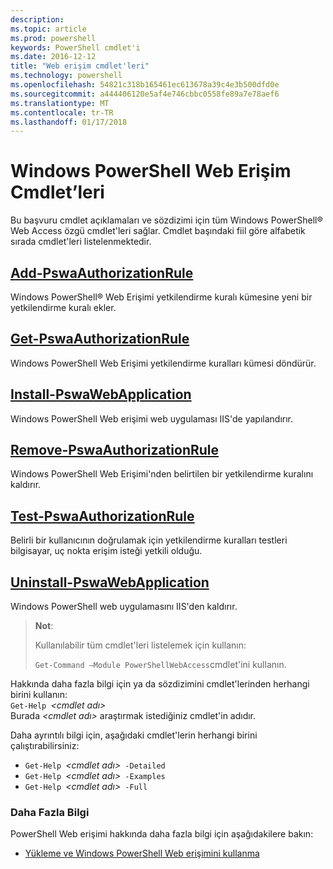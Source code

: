 ```yaml
---
description: 
ms.topic: article
ms.prod: powershell
keywords: PowerShell cmdlet'i
ms.date: 2016-12-12
title: "Web erişim cmdlet'leri"
ms.technology: powershell
ms.openlocfilehash: 54821c318b165461ec613678a39c4e3b500dfd0e
ms.sourcegitcommit: a444406120e5af4e746cbbc0558fe89a7e78aef6
ms.translationtype: MT
ms.contentlocale: tr-TR
ms.lasthandoff: 01/17/2018
---
```

# <a name="windows-powershell-web-access-cmdlets"></a>Windows PowerShell Web Erişim Cmdlet’leri

Bu başvuru cmdlet açıklamaları ve sözdizimi için tüm Windows PowerShell® Web Access özgü cmdlet'leri sağlar. Cmdlet başındaki fiil göre alfabetik sırada cmdlet'leri listelenmektedir.

## <a name="add-pswaauthorizationruleadd-pswaauthorizationrulemd"></a>[Add-PswaAuthorizationRule](add-pswaauthorizationrule.md)

Windows PowerShell® Web Erişimi yetkilendirme kuralı kümesine yeni bir yetkilendirme kuralı ekler.

## <a name="get-pswaauthorizationruleget-pswaauthorizationrulemd"></a>[Get-PswaAuthorizationRule](get-pswaauthorizationrule.md)

Windows PowerShell Web Erişimi yetkilendirme kuralları kümesi döndürür.

## <a name="install-pswawebapplicationinstall-pswawebapplicationmd"></a>[Install-PswaWebApplication](install-pswawebapplication.md)

Windows PowerShell Web erişimi web uygulaması IIS'de yapılandırır.

## <a name="remove-pswaauthorizationruleremove-pswaauthorizationrulemd"></a>[Remove-PswaAuthorizationRule](remove-pswaauthorizationrule.md)

Windows PowerShell Web Erişimi'nden belirtilen bir yetkilendirme kuralını kaldırır.

## <a name="test-pswaauthorizationruletest-pswaauthorizationrulemd"></a>[Test-PswaAuthorizationRule](test-pswaauthorizationrule.md)

Belirli bir kullanıcının doğrulamak için yetkilendirme kuralları testleri bilgisayar, uç nokta erişim isteği yetkili olduğu.

## <a name="uninstall-pswawebapplicationuninstall-pswawebapplicationmd"></a>[Uninstall-PswaWebApplication](uninstall-pswawebapplication.md)

Windows PowerShell web uygulamasını IIS'den kaldırır.

>**Not**:
>
>Kullanılabilir tüm cmdlet'leri listelemek için kullanın:
>
> `Get-Command –Module PowerShellWebAccess`cmdlet'ini kullanın.

Hakkında daha fazla bilgi için ya da sözdizimini cmdlet'lerinden herhangi birini kullanın:  
`Get-Help `*&lt;cmdlet adı&gt;*  
Burada  *&lt;cmdlet adı&gt;*  araştırmak istediğiniz cmdlet'in adıdır.

Daha ayrıntılı bilgi için, aşağıdaki cmdlet'lerin herhangi birini çalıştırabilirsiniz:

- `Get-Help `*&lt;cmdlet adı&gt;*` -Detailed`
- `Get-Help `*&lt;cmdlet adı&gt;*` -Examples`
- `Get-Help `*&lt;cmdlet adı&gt;*` -Full`

### <a name="more-information"></a>Daha Fazla Bilgi

PowerShell Web erişimi hakkında daha fazla bilgi için aşağıdakilere bakın:

- [Yükleme ve Windows PowerShell Web erişimini kullanma](../install-and-use-windows-powershell-web-access.md)

